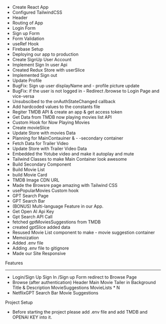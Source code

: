 - Create React App
- Configured TailwindCSS
- Header
- Routing of App
- Login Form
- Sign up Form
- Form Validation
- useRef Hook
- Firebase Setup
- Deploying our app to production
- Create SignUp User Account
- Implement Sign In user Api
- Created Redux Store with userSlice
- Implemented Sign out
- Update Profile
- BugFix: Sign up user displayName and - profile picture update
- BugFix: if the user is not logged in - Redirect /browse to Login Page and vice-versa
- Unsubscibed to the onAuthStateChanged callback
- Add hardcoded values to the constants file
- Regiter TMDB API & create an app & get access token
- Get Data from TMDB now playing movies list API
- Custom Hook for Now Playing Movies
- Create movieSlice
- Update Store with movies Data
- Planning for MainContauiner & - -secondary container
- Fetch Data for Trailer Video
- Update Store with Trailer Video Data
- Embedded the Yotube video and make it autoplay and mute
- Tailwind Classes to make Main Container look awesome
- Build Secondary Component
- Build Movie List
- build Movie Card
- TMDB Image CDN URL
- Made the Browsre page amazing with Tailwind CSS
- usePopularMovies Custom hook
- GPT Search Page
- GPT Search Bar
- (BONUS) Multi-language Feature in our App.
- Get Open AI Api Key
- Gpt Search API Call
- fetched gptMoviesSuggestions from TMDB
- created gptSlice added data
- Resused Movie List component to make - movie suggestion container
- Memoization
- Added .env file
- Adding .env file to gitignore
- Made our Site Responsive

Features
________
- Login/Sign Up
  Sign In /Sign up Form
  redirect to Browse Page
- Browse (after authentication)
   Header
   Main Movie
      Tailer in Background
      Title & Description
      MovieSuggestions
        MovieLists * N
- NetflixGPT
    Search Bar
    Movie Suggestions

Project Setup

- Before starting the project please add .env file and add TMDB and OPENAI KEY into it.